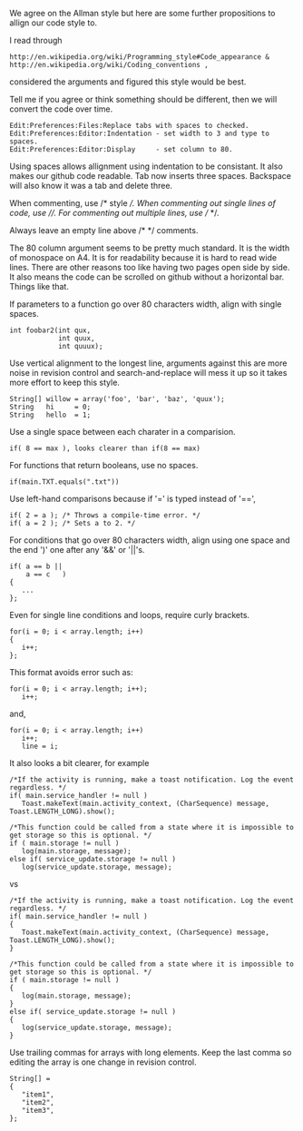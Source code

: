We agree on the Allman style but here are some further propositions to allign our code style to.

I read through
```
http://en.wikipedia.org/wiki/Programming_style#Code_appearance &
http://en.wikipedia.org/wiki/Coding_conventions ,
```
considered the arguments and figured this style would be best.

Tell me if you agree or think something should be different, then we will convert the code over
time.

```
Edit:Preferences:Files:Replace tabs with spaces to checked.
Edit:Preferences:Editor:Indentation - set width to 3 and type to spaces.
Edit:Preferences:Editor:Display     - set column to 80.
```

Using spaces allows allignment using indentation to be consistant. It also makes our github code
readable. Tab now inserts three spaces. Backspace will also know it was a tab and delete three.

When commenting, use /* style */. When commenting out single lines of code, use //.
For commenting out multiple lines, use /* */.

Always leave an empty line above /* */ comments.

The 80 column argument seems to be pretty much standard. It is the width of monospace on A4.
It is for readability because it is hard to read wide lines. There are other reasons too like
having two pages open side by side. It also means the code can be scrolled on github without
a horizontal bar. Things like that.

If parameters to a function go over 80 characters width, align with single spaces.

```
int foobar2(int qux,
            int quux,
            int quuux);
```

Use vertical alignment to the longest line, arguments against this are more noise in revision
control and search-and-replace will mess it up so it takes more effort to keep this style.
```
String[] willow = array('foo', 'bar', 'baz', 'quux');
String   hi     = 0;
String   hello  = 1;
```


Use a single space between each charater in a comparision.
```
if( 8 == max ), looks clearer than if(8 == max)
```
For functions that return booleans, use no spaces.
```
if(main.TXT.equals(".txt"))
```

Use left-hand comparisons because if '=' is typed instead of '==',
```
if( 2 = a ); /* Throws a compile-time error. */
if( a = 2 ); /* Sets a to 2. */
```

For conditions that go over 80 characters width, align using one space and the end ')' one after
any '&&' or '||'s.
```
if( a == b ||
    a == c   )
{
   ...
};
```

Even for single line conditions and loops, require curly brackets.
```
for(i = 0; i < array.length; i++)
{
   i++;
};
```

This format avoids error such as:
```
for(i = 0; i < array.length; i++);
   i++;
```

and,
```
for(i = 0; i < array.length; i++)
   i++;
   line = i;
```

It also looks a bit clearer, for example
```
/*If the activity is running, make a toast notification. Log the event regardless. */
if( main.service_handler != null )
   Toast.makeText(main.activity_context, (CharSequence) message, Toast.LENGTH_LONG).show();

/*This function could be called from a state where it is impossible to get storage so this is optional. */
if ( main.storage != null )
   log(main.storage, message);
else if( service_update.storage != null )
   log(service_update.storage, message);
```

vs
```
/*If the activity is running, make a toast notification. Log the event regardless. */
if( main.service_handler != null )
{
   Toast.makeText(main.activity_context, (CharSequence) message, Toast.LENGTH_LONG).show();
}

/*This function could be called from a state where it is impossible to get storage so this is optional. */
if ( main.storage != null )
{
   log(main.storage, message);
}
else if( service_update.storage != null )
{
   log(service_update.storage, message);
}
```


Use trailing commas for arrays with long elements.
Keep the last comma so editing the array is one change in revision control.
```
String[] =
{
   "item1",
   "item2",
   "item3",
};
```
